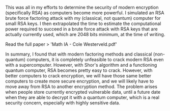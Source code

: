 This was all in my efforts to determine the security of modern encryption (specifically RSA) as computers become more powerful. 
I simulated an RSA brute force factoring attack with my (classical, not quantum) computer for small RSA keys. I then extrapolated the time to estimate the computational power required to succeed in a brute force attack with RSA keys that are actually currently used, which are 2048 bits minimum, at the time of writing. 

Read the full paper > 'Math IA - Cole Westerveld.pdf'

In summary, I found that with modern factoring methods and classical (non-quantum) computers, it is completely unfeasible to crack modern RSA even with a supercomputer. However, with Shor's algorithm and a functioning quantum computer, RSA becomes pretty easy to crack. 
However, with better computers to crack encryption, we will have those same better computers to create more secure encryption, and we will likely have to move away from RSA to another encryption method. The problem arises when people store currently encrypted vulnerable data, until a future date when they are able to decrypt it with a quantum computer, which is a real security concern, especially with highly sensitive data.
